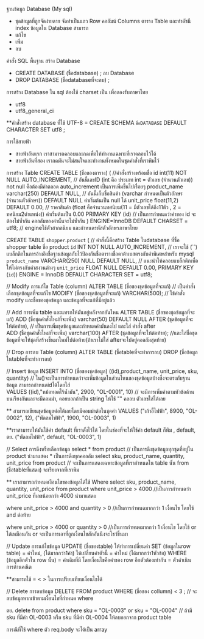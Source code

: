 ฐานข้อมูล Database (My sql)
- ชุดข้อมูลที่ถูกจัดง่ายดาย จัดทำเป็นแถว Row คอลัมน์ Columns ตาราง Table และทำดัชนี index 
ข้อมูลใน Database สามารถ
- แก้ไข
- เพิ่ม 
- ลบ 




คำสั่ง SQL พื้นฐาน
สร้าง Database 
- CREATE DATABASE (ชื่อdatabase) ;
ลบ Database 
- DROP DATABASE (ชื่อdatabaseที่จะลบ) ;



การสร้าง Database ใน sql ต้องใช้ charset เป็น เพื่อลองรับภาษาไทย
- utf8 
- utf8_general_ci 

**คำสั่งสร้าง database ที่ใช้ UTF-8 =  CREATE SCHEMA `ชื่อDATABASE` DEFAULT CHARACTER SET utf8 ;




การใช้สายฟ้า 
- สายฟ้าอันแรก เราสามารถคลอบและกดเพื่อให้ทำงานเฉพาะที่เราคลอบไว้ได้
- สายฟ้าอันที่สอง เรากดมันจะไม่สนใจและทำงานทั้งหมดในชุดคำสั่งที่เราพิมไว้




การสร้าง Table
CREATE TABLE (ชื่อของตาราง) (                                //คำสั่งสร้างพร้อมชื่อ
    id int(11) NOT NULL AUTO_INCREMENT,                    // อันนี้เลขID (int คือ ประเภท int = ตัวเลข (จำนวนตัวเลข)) not null คือต้องมีค่าตลอด auto_increment เป็นการเพิ่มขึ้นไปเรื่อยๆ
    product_name varchar(250) DEFAULT NULL,                // อันนี้เก็บชื่อสินค้า  (varchar กำหนดเป็นตัวอักษร (จำนวนตัวอักษร)) DEFAULT NULL ค่าเริ่มต้นเป็น null ได้
    unit_price float(11,2) DEFAULT 0.00,                   // ราคาสินค้า (float คือจำนวนทศนิยม(11 = มีตัวเลขได้ถึง11ตัว , 2 = ทศนิยม2ตำแหน่ง)) ค่าเริ่มต้นเป็น 0.00
    PRIMARY KEY (id)                                       // เป็นการกำหนดว่าค่าของ id จะต้องไม่ซ้ำกัน คอลลัมของค่านั้นจะไม่ซ้ำกัน
) ENGINE=InnoDB DEFAULT CHARSET = utf8;                    // engineใช้ตัวสากลนิยม และกำหนดรหัสตัวอักษรภาษาไทย



CREATE TABLE `shopper`.`product` (                                      // คำสั่งนี้คือสร้าง Table ในdatabase ที่ชื่อ shopper table ชื่อ product
  `id` INT NOT NULL AUTO_INCREMENT,                                     // เราจะใช้ (``) แบล็กติกในการอ้างอิงชื่อฐานข้อมูลกับไว้ป้องกันชื่อตารางชื่อดาต้าเบสตรงกับคำพิเศษสำหรับ mysql 
  `product_name` VARCHAR(250) NULL DEFAULT NULL,                        // แนะนำให้คลอบแบล็กติกเพื่อให้ไม่ตรงกับคำสงวนต่างๆ
  `unit_price` FLOAT NULL DEFAULT 0.00,
  PRIMARY KEY (`id`))
ENGINE = InnoDB
DEFAULT CHARACTER SET = utf8;


// Modify
การแก้ไข Table (column)
ALTER TABLE (ชื่อของชุดข้อมูลที่จะแก้)        // เป็นคำสั่งเลือกชุดข้อมูลที่จะแก้ไข
MODIFY (ชื่อของชุดข้อมูลที่จะแก้) VARCHAR(500);      // ใข้คำสั่ง modify และชื่อของชุดข้อมูล และข้อมูลที่จะแก้ที่มีอยู่แล้ว


// Add
การเพิ่ม table และแทรกให้มันอยู่หลังจากอันไหน
ALTER TABLE (ชื่อของชุดข้อมูลที่จะแก้)
ADD (ชื่อชุดคำสั่งใหม่ที่จะเพิ่ม) varchar(50) DEFAULT NULL AFTER (ชุดข้อมูลที่จะให้ต่อท้าย),    // เป็นการเพิ่มชุดข้อมูลและกำหนดค่ามันลงไป และใส่ คำสั่ง after       
ADD (ชื่อชุดคำสั่งใหม่ที่จะเพิ่ม)  varchar(100) AFTER (ชุดข้อมูลที่จะให้ต่อท้าย);     //และใส่ชื่อชุดข้อมูลที่จะให้ชุดที่สร้างขึ้นมาใหม่ไปต่อท้าย(ถ้าเราไม่ใส่ afterจะไปอยู่คอลลัมสุดท้าย)


// Drop
การลบ Table (column)
ALTER TABLE (ชื่อtableที่จะทำการลบ)
DROP (ชื่อข้อมูลในtableที่จะทำการลบ)




// Insert ข้อมูล
INSERT INTO (ชื่อของชุดข้อมูล) ((id),product_name, unit_price, sku, quantity)  // ใน()จะเป็นการกำหนดว่าจะเพิ่มข้อมูลในส่วนไหนของชุดข้อมูลบ้างซึ่งจะตรงกับฐานข้อมูล สามารถกำหนดidได้โดยใส่     
VALUES ((id),"หม้อทอดไร้น้ำมัน", 2900, "OL-0001", 10)                         // จะมีการเพิ่มค่าตามหัวข้อด้านบนเรียงกันและจะมีคอมม่า, คอยบอกถ้าเป็น string ให้ใช้ "" คลอบ ตัวเลขใส่ได้เลย

** สามารถเขียนชุดข้อมูลต่อได้เลยโดยมีคอมม่าต่อในชุดค่า
VALUES 
("เก้าอี้ไฟฟ้า", 8900, "OL-0002", 12),
("พัดลมไฟฟ้า", 1900, "OL-0003", 1)

**เราสามารถให้มันใช้ค่า default ที่เราตั้งไว้ได้ โดยในช่องที่จะให้ใช้ค่า default ก็พิม , default, 
ตย. 
("พัดลมไฟฟ้า", default, "OL-0003", 1)




// Select การดึงหรือเลือกข้อมูล
select * from product             // เป็นการดึงชุดข้อมูลทุกชุดที่อยู่ใน product นำมาแสดง  * เป็นการดึงทุกคอลลัม
select sku, product_name, quantity, unit_price from product       // จะเป็นการแสดงเฉพาะข้อมูลที่เรากำหนดใน table นั้น from (ชื่อtableที่แสดง) จะเรียงจากที่เราพิม


** เราสามารถกำหนดเงือนไขของข้อมูลได้ใช้ Where
select sku, product_name, quantity, unit_price from product
where unit_price > 4000                                                 //เป็นการกำหนดว่า unit_price ที่เลขน้อยกว่า 4000 นำมาแสดง

where unit_price > 4000 and quantity > 0                                //เป็นการกำหนดมากกว่า 1 เงื่อนไข โดยใช้ and ต่อท้าย

where unit_price > 4000 or quantity > 0                                 //เป็นการกำหนดมากกว่า 1 เงื่อนไข โดยใช้ or ได้เหมือนกัน        or จะเป็นการเอาที่ถูกเงื่อนไขสักอันนึงจะโชว์ขึ้นมา




// Update การแก้ไขข้อมูล
UPDATE (ชื่อของtable)                                   ให้ทำการเปลี่ยนค่า 
SET (ข้อมูลในrow table) = ค่าใหม่, (ได้มากกว่า1ค่า)          ให้เปลี่ยนค่าตัวนี้ = ค่าใหม่ (ได้มากกว่า1หัวข้อ)
WHERE (ข้อมูลอีกตัวใน row นั้น) = ค่าเดิมที่มี                   โดยเงื่อนไขคือค่าของ row อีกตัวต้องเท่ากัน =  ตัวดำเนินการด้านคณิต

**สามารถใช้ = < > ในการเปรียบเทียบเงื่อนไขได้



// Delete  การลบข้อมูล
DELETE FROM product WHERE (ชื่อของ collumn) < 3 ;            // จะลบข้อมูลหากเข้าตามเงื่อนไขที่กำหนด where 


ตย.
delete from product 
where sku = "OL-0003" or sku = "OL-0004"           //  ถ้ามี sku ที่มีค่า OL-0003 หรือ  sku ที่มีค่า OL-0004 ให้ลบออกจาก product table


การณีที่ใช้ where ตัว req.body จะได้เป็น array




